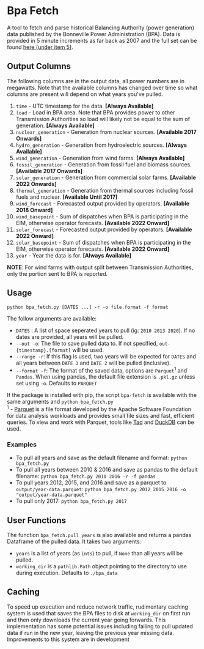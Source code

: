 # Bpa Fetch
A tool to fetch and parse historical Balancing Authority (power generation) data published by the Bonneville Power Administration (BPA). 
Data is provided in 5 minute increments as far back as 2007 and the full set can be found [here (under item 5)](https://transmission.bpa.gov/Business/Operations/Wind/default.aspx).

## Output Columns
The following columns are in the output data, all power numbers are in megawatts. Note that the available columns has changed over time so what columns are present will depend on what years you've pulled.
1) `time` - UTC timestamp for the data. **[Always Available]**
2) `load` - Load in BPA area. Note that BPA provides power to other Transmission Authorities so load will likely not be equal to the sum of generation. **[Always Available]**
3) `nuclear_generation` - Generation from nuclear sources. **[Available 2017 Onwards]**
4) `hydro_generation` - Generation from hydroelectric sources. **[Always Available]**
5) `wind_generation` - Generation from wind farms. **[Always Available]**
6) `fossil_generation` - Generation from fossil fuel and biomass sources. **[Available 2017 Onwards]**
7) `solar_generation` - Generation from commercial solar farms. **[Available 2022 Onwards]**
8) `thermal_generation` - Generation from thermal sources including fossil fuels and nuclear. **[Available Until 2017]**
9) `wind_forecast` - Forecasted output provided by operators. **[Available 2018 Onward]**
10) `wind_basepoint` - Sum of dispatches when BPA is participating in the EIM, otherwise operator forecasts. **[Available 2022 Onward]**
11) `solar_forecast` - Forecasted output provided by operators. **[Available 2022 Onward]**
12) `solar_basepoint` - Sum of dispatches when BPA is participating in the EIM, otherwise operator forecasts. **[Available 2022 Onward]**
13) `year` - Year the data is for. **[Always Available]**

**NOTE**: For wind farms with output split between Transmission Authorities, only the portion sent to BPA is reported.

## Usage

`python bpa_fetch.py [DATES ...] -r -o file.format -f format`

The follow arguments are available:
- `DATES` : A list of space seperated years to pull (ig: `2010 2013 2020`). If no dates are provided, all years will be pulled.
- `--out -o`: The file to save pulled data to. If not specified, `out-{timestamp}.[format]` will be used.
- `--range -r`: If this flag is used, two years will be expected for `DATES` and all years between `DATE 1` and `DATE 2` will be pulled (inclusive).
- `--format -f`: The format of the saved data, options are `Parquet`<sup>1</sup> and `Pandas`. When using pandas, the default file extension is `.pkl.gz` unless set using `-o`. Defaults to `PARQUET`

If the package is installed with pip, the script `bpa-fetch` is available with the same arguments and `python bpa_fetch.py`
<br><sup>1</sup> - [Parquet](https://parquet.apache.org/docs/overview/) is a file format developed by the Apache Software Foundation for data analysis workloads and provides small file sizes and fast, efficient queries. To view and work with Parquet, tools like [Tad](https://www.tadviewer.com/) and [DuckDB](https://duckdb.org/) can be used.

### Examples
- To pull all years and save as the default filename and format: `python bpa_fetch.py`
- To pull all years between 2010 & 2016 and save as pandas to the default filename: `python bpa_fetch.py 2010 2016 -r -f pandas`
- To pull years 2012, 2015, and 2016 and save as a parquet to `output/year-data.parquet`: `python bpa_fetch.py 2012 2015 2016 -o "output/year-data.parquet"`
- To pull only 2017: `python bpa_fetch.py 2017`


## User Functions
The function `bpa_fetch.pull_years` is also available and returns a pandas Dataframe of the pulled data.
It takes two arguments:
- `years` is a list of years (as `ints`) to pull, if `None` than all years will be pulled.
- `working_dir` is a `pathlib.Path` object pointing to the directory to use during execution. Defaults to `./bpa_data`


## Caching
To speed up execution and reduce network traffic, rudimentary caching system is used that saves the BPA files to disk at `working_dir` on first run and then only downloads the current year going forwards.
This implementation has some potential issues including failing to pull updated data if run in the new year, leaving the previous year missing data. Improvements to this system are in development 
